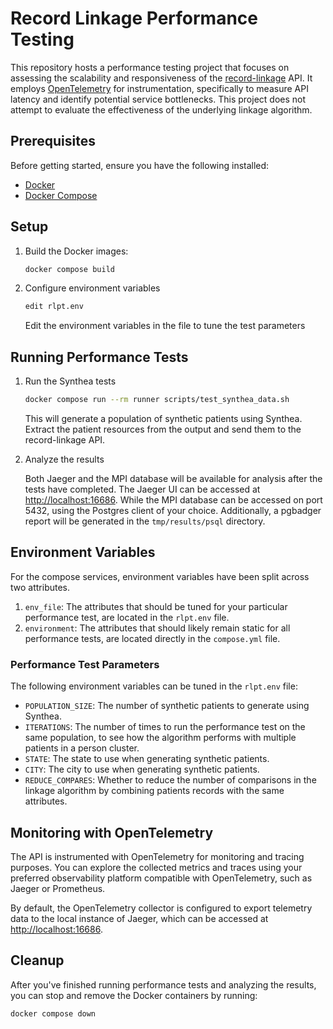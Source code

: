 # Record Linkage Performance Testing

This repository hosts a performance testing project that focuses on assessing the
scalability and responsiveness of the
[record-linkage](https://github.com/CDCgov/phdi/tree/main/containers/record-linkage)
API. It employs [OpenTelemetry](https://opentelemetry.io) for instrumentation,
specifically to measure API latency and identify potential service bottlenecks.
This project does not attempt to evaluate the effectiveness of the underlying 
linkage algorithm.

## Prerequisites

Before getting started, ensure you have the following installed:

- [Docker](https://docs.docker.com/engine/install/)
- [Docker Compose](https://docs.docker.com/compose/install/)

## Setup

1. Build the Docker images:

    ```bash
    docker compose build
    ```

2. Configure environment variables

    ```bash
    edit rlpt.env
    ```
    Edit the environment variables in the file to tune the test parameters

## Running Performance Tests

1. Run the Synthea tests

    ```bash
    docker compose run --rm runner scripts/test_synthea_data.sh
    ```

    This will generate a population of synthetic patients using Synthea. Extract
    the patient resources from the output and send them to the record-linkage API.

2. Analyze the results

    Both Jaeger and the MPI database will be available for analysis after the tests
    have completed. The Jaeger UI can be accessed at
    [http://localhost:16686](http://localhost:16686). While the MPI database can be
    accessed on port 5432, using the Postgres client of your choice. Additionally, a
    pgbadger report will be generated in the `tmp/results/psql` directory.


## Environment Variables

For the compose services, environment variables have been split across two attributes.

1. `env_file`: The attributes that should be tuned for your particular performance test,
    are located in the `rlpt.env` file.
2. `environment`: The attributes that should likely remain static for all performance
    tests, are located directly in the `compose.yml` file.

### Performance Test Parameters

The following environment variables can be tuned in the `rlpt.env` file:

- `POPULATION_SIZE`: The number of synthetic patients to generate using Synthea.
- `ITERATIONS`: The number of times to run the performance test on the same population,
    to see how the algorithm performs with multiple patients in a person cluster.
- `STATE`: The state to use when generating synthetic patients.
- `CITY`: The city to use when generating synthetic patients.
- `REDUCE_COMPARES`: Whether to reduce the number of comparisons in the linkage algorithm
    by combining patients records with the same attributes.

## Monitoring with OpenTelemetry

The API is instrumented with OpenTelemetry for monitoring and tracing purposes. You can
explore the collected metrics and traces using your preferred observability platform
compatible with OpenTelemetry, such as Jaeger or Prometheus.

By default, the OpenTelemetry collector is configured to export telemetry data to the
local instance of Jaeger, which can be accessed at
[http://localhost:16686](http://localhost:16686).

## Cleanup

After you've finished running performance tests and analyzing the results, you can stop and remove the Docker containers by running:

```bash
docker compose down
```
